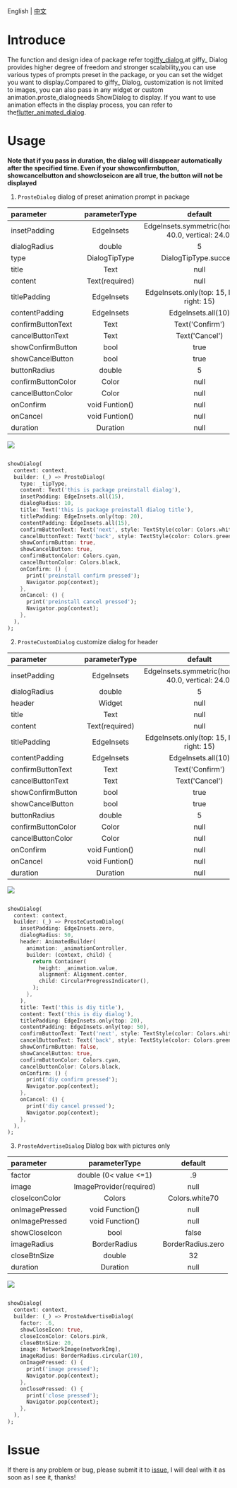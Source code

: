 English | <a href="https://github.com/xyhxx/proste_dialog/blob/master/doc/cn.md" >中文</a>

# Introduce

The function and design idea of package refer to<a href="https://github.com/xsahil03x/giffy_dialog">giffy_dialog</a>,at giffy_ Dialog provides higher degree of freedom and stronger scalability,you can use various types of prompts preset in the package, or you can set the widget you want to display.Compared to giffy_ Dialog, customization is not limited to images, you can also pass in any widget or custom animation.proste_dialogneeds ShowDialog to display. If you want to use animation effects in the display process, you can refer to the<a href="https://github.com/JackJonson/flutter_animated_dialog">flutter_animated_dialog</a>.

# Usage

__Note that if you pass in duration, the dialog will disappear automatically after the specified time. Even if your showconfirmbutton, showcancelbutton and showcloseicon are all true, the button will not be displayed__

1. `ProsteDialog` dialog of preset animation prompt in package

| parameter | parameterType | default |
| :-- | :---: | :---: |
| insetPadding | EdgeInsets | EdgeInsets.symmetric(horizontal: 40.0, vertical: 24.0) | 
| dialogRadius | double | 5 | 
| type | DialogTipType | DialogTipType.success | 
| title | Text | null | 
| content | Text(required) | null |
| titlePadding | EdgeInsets | EdgeInsets.only(top: 15, left: 15, right: 15) | 
| contentPadding | EdgeInsets | EdgeInsets.all(10) |
| confirmButtonText | Text | Text('Confirm') |
| cancelButtonText | Text | Text('Cancel') |
| showConfirmButton | bool | true |
| showCancelButton | bool | true |
| buttonRadius | double | 5 |
| confirmButtonColor | Color | null |
| cancelButtonColor | Color | null |
| onConfirm | void Funtion() | null |
| onCancel | void Funtion() | null |
| duration | Duration | null |

<img src="https://raw.githubusercontent.com/xyhxx/program_preview/master/proste_dialog/preinstall.png"/>

``` dart 

showDialog(
  context: context,
  builder: (_) => ProsteDialog(
    type: _tipType,
    content: Text('this is package preinstall dialog'),
    insetPadding: EdgeInsets.all(15),
    dialogRadius: 10,
    title: Text('this is package preinstall dialog title'),
    titlePadding: EdgeInsets.only(top: 20),
    contentPadding: EdgeInsets.all(15),
    confirmButtonText: Text('next', style: TextStyle(color: Colors.white)),
    cancelButtonText: Text('back', style: TextStyle(color: Colors.green)),
    showConfirmButton: true,
    showCancelButton: true,
    confirmButtonColor: Colors.cyan,
    cancelButtonColor: Colors.black,
    onConfirm: () {
      print('preinstall confirm pressed');
      Navigator.pop(context);
    },
    onCancel: () {
      print('preinstall cancel pressed');
      Navigator.pop(context);
    },
  ),
);

```

2. `ProsteCustomDialog` customize dialog for header

| parameter | parameterType | default |
| :-- | :---: | :---: |
| insetPadding | EdgeInsets | EdgeInsets.symmetric(horizontal: 40.0, vertical: 24.0) | 
| dialogRadius | double | 5 | 
| header | Widget | null | 
| title | Text | null | 
| content | Text(required) | null |
| titlePadding | EdgeInsets | EdgeInsets.only(top: 15, left: 15, right: 15) | 
| contentPadding | EdgeInsets | EdgeInsets.all(10) |
| confirmButtonText | Text | Text('Confirm') |
| cancelButtonText | Text | Text('Cancel') |
| showConfirmButton | bool | true |
| showCancelButton | bool | true |
| buttonRadius | double | 5 |
| confirmButtonColor | Color | null |
| cancelButtonColor | Color | null |
| onConfirm | void Funtion() | null |
| onCancel | void Funtion() | null |
| duration | Duration | null |

<img src="https://raw.githubusercontent.com/xyhxx/program_preview/master/proste_dialog/custom2.png" />

``` dart

showDialog(
  context: context,
  builder: (_) => ProsteCustomDialog(
    insetPadding: EdgeInsets.zero,
    dialogRadius: 50,
    header: AnimatedBuilder(
      animation: _animationController,
      builder: (context, child) {
        return Container(
          height: _animation.value,
          alignment: Alignment.center,
          child: CircularProgressIndicator(),
        );
      },
    ),
    title: Text('this is diy title'),
    content: Text('this is diy dialog'),
    titlePadding: EdgeInsets.only(top: 20),
    contentPadding: EdgeInsets.only(top: 50),
    confirmButtonText: Text('next', style: TextStyle(color: Colors.white)),
    cancelButtonText: Text('back', style: TextStyle(color: Colors.green)),
    showConfirmButton: false,
    showCancelButton: true,
    confirmButtonColor: Colors.cyan,
    cancelButtonColor: Colors.black,
    onConfirm: () {
      print('diy confirm pressed');
      Navigator.pop(context);
    },
    onCancel: () {
      print('diy cancel pressed');
      Navigator.pop(context);
    },
  ),
);

```

3. `ProsteAdvertiseDialog` Dialog box with pictures only

| parameter | parameterType | default |
| :-- | :---: | :---: |
| factor | double (0< value <=1) | .9 |
| image | ImageProvider(required) | null |
| closeIconColor | Colors | Colors.white70 |
| onImagePressed | void Function() | null |
| onImagePressed | void Function() | null |
| showCloseIcon | bool | false |
| imageRadius | BorderRadius | BorderRadius.zero |
| closeBtnSize | double | 32 |
| duration | Duration | null |

<img src="https://raw.githubusercontent.com/xyhxx/program_preview/master/proste_dialog/ProsteAdvertiseDialog.png"/>

``` dart

showDialog(
  context: context,
  builder: (_) => ProsteAdvertiseDialog(
    factor: .6,
    showCloseIcon: true,
    closeIconColor: Colors.pink,
    closeBtnSize: 20,
    image: NetworkImage(networkImg),
    imageRadius: BorderRadius.circular(10),
    onImagePressed: () {
      print('image pressed');
      Navigator.pop(context);
    },
    onClosePressed: () {
      print('close pressed');
      Navigator.pop(context);
    },
  ),
);

```
# Issue
If there is any problem or bug, please submit it to <a href="https://github.com/xyhxx/proste_dialog/issues">issue</a>, I will deal with it as soon as I see it, thanks!